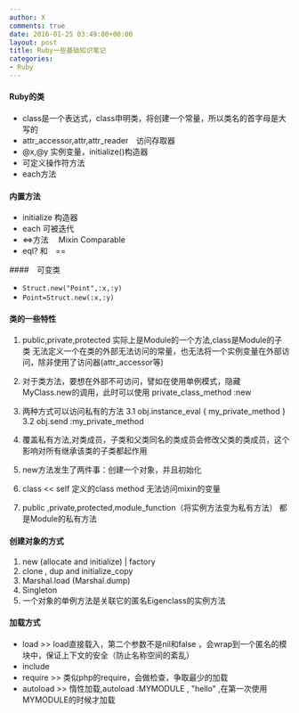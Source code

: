 ```yaml
---
author: X
comments: true
date: 2016-01-25 03:49:00+00:00
layout: post
title: Ruby一些基础知识笔记
categories:
- Ruby
---
```

#### Ruby的类

-  class是一个表达式，class申明类，将创建一个常量，所以类名的首字母是大写的
-  attr_accessor,attr,attr_reader　访问存取器
-  @x,@y 实例变量，initialize()构造器
-  可定义操作符方法
-  each方法

#### 内置方法

- initialize 构造器
- each 可被迭代
- <=>方法　 Mixin Comparable
- eql? 和　==

####　可变类
- `Struct.new("Point",:x,:y)`
- `Point=Struct.new(:x,:y)`


#### 类的一些特性
1. public,private,protected 实际上是Module的一个方法,class是Module的子类
无法定义一个在类的外部无法访问的常量，也无法将一个实例变量在外部访问，除非使用了访问器(attr_accessor等)
2. 对于类方法，要想在外部不可访问，譬如在使用单例模式，隐藏MyClass.new的调用，此时可以使用
private_class_method :new
3. 两种方式可以访问私有的方法
3.1  obj.instance_eval { my_private_method }
3.2  obj.send :my_private_method


4. 覆盖私有方法,对类成员，子类和父类同名的类成员会修改父类的类成员，这个影响对所有继承该类的子类都起作用
5. new方法发生了两件事：创建一个对象，并且初始化
6. class << self 定义的class method 无法访问mixin的变量
7. public ,private,protected,module_function（将实例方法变为私有方法） 都是Module的私有方法

#### 创建对象的方式
1. new (allocate and initialize) | factory
2. clone , dup and initialize_copy
3. Marshal.load (Marshal.dump)
4. Singleton
5. 一个对象的单例方法是关联它的匿名Eigenclass的实例方法


#### 加载方式

- load >> load直接载入，第二个参数不是nil和false ，会wrap到一个匿名的模块中，保证上下文的安全（防止名称空间的紊乱）
- include　
- require >> 类似php的require，会做检查，争取最少的加载
- autoload >> 惰性加载,autoload :MYMODULE , "hello" ,在第一次使用MYMODULE的时候才加载
